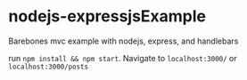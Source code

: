 # nodejs-expressjsExample
Barebones mvc example with nodejs, express, and handlebars

run `npm install && npm start`.
Navigate to `localhost:3000/` or `localhost:3000/posts`
